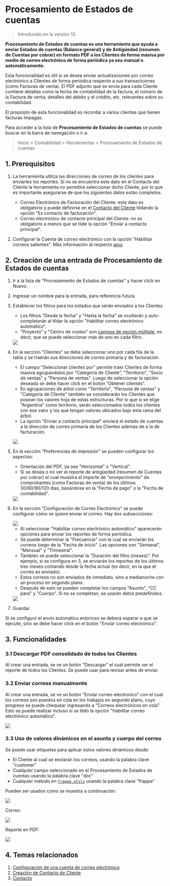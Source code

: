 <!-- add-breadcrumbs -->

# Procesamiento de Estados de cuentas

> Introducido en la versión 13

**Procesamiento de Estados de cuentas es una herramienta que ayuda a enviar Estados de cuentas (Balance general) y de Antigüedad (resumen de Cuentas por cobrar) en formato PDF a los Clientes de forma masiva por medio de correo electrónico de forma periódica ya sea manual o automáticamente.**

Esta funcionalidad es útil si se desea enviar actualizaciones por correo electrónico a Clientes de forma periódica respecto a sus transaciciones (como Facturas de venta). El PDF adjunto que se envía para cada Cliente contiene detalles como la fecha de contabilidad de la factura, el número de la Factura de venta, detalles del débito y el crédito, etc. relevantes sobre su contabilidad.

El propósito de esta funcionalidad es recordar a varios clientes que tienen facturas impagas.

Para acceder a la lista de **Procesamiento de Estados de cuentas** se puede buscar en la barra de navegación o ir a:

> Inicio > Contabilidad > Herramientas > Procesamiento de Estados de cuentas

## 1. Prerequisitos

1. La herramienta utiliza las direcciones de correo de los clientes para enviarles los reportes. Si no se encuentra este dato en el Contacto del Cliente la herramienta no permitirá seleccionar dicho Cliente, por lo que es importante asegurarse de que los siguientes datos están completos.

    - Correo Electrónico de Facturación del Cliente: este dato es obligatorio y puede definirse en el [Contacto del Cliente](/docs/user/manual/es/CRM/contact#1-how-to-create-a-contact) tildando la opción "Es contacto de facturación".
    - Correo electrónico de contacto principal del Cliente: no es obligatorio a menos que se tilde la opción "Enviar a contacto principal".

2. Configurar la Cuenta de correo electrónico con la opción "Habilitar correos salientes". Más información al respecto [aquí](/docs/user/manual/es/setting-up/email/email-account).


## 2. Creación de una entrada de Procesamiento de Estados de cuentas

1. Ir a la lista de "Procesamiento de Estados de cuentas" y hacer click en Nuevo.

2. Ingresar un nombre para la entrada, para referencia futura.

3. Establecer los filtros para los estados que serán enviados a los Clientes.
    
    - Los filtros "Desde la fecha" y "Hasta la fecha" se ocultarán y auto-completarán al tildar la opción "Habilitar correo electrónico automático".
    - "Proyecto" y "Centro de costos" son [campos de opción múltiple](/docs/user/manual/en/customize-erpnext/articles/table-multiselect-field), es decir, que se puede seleccionar más de uno en cada filtro.

    <img class="screenshot" src="{{docs_base_url}}/assets/img/accounts/psoa-name_and_filters.png">
    
4. En la sección "Clientes" se debe seleccionar uno por cada fila de la tabla y se traerán sus direcciones de correo primaria y de facturación. 

    - El campo "Seleccionar clientes por" permite traer Clientes de forma masiva agrupandolos por "Categoría de Cliente", "Territorio", "Socio de ventas" y "Persona de ventas". Luego de seleccionar la opción deseada se debe hacer click en el botón "Obtener clientes". 
    - En agrupaciones de árbol como "Territorio", "Persona de ventas" y "Categoría de Cliente" también se considerarán los Clientes que posean los valores hoja de estas estructuras. Por lo que si se elige "Argentina" como territorio, serán seleccionados todos los clientes con ese valor y los que tengan valores ubicados bajo esta rama del árbol.
    - La opción "Enviar a contacto principal" enviará el estado de cuentas a la dirección de correo primaria de los Clientes además de a la de facturación.

    <img class="screenshot" src="{{docs_base_url}}/assets/img/accounts/psoa-customers.png"><br>

5. En la sección "Preferencias de impresión" se pueden configurar los aspectos:

    - Orientación del PDF, ya sea "Horizontal" o "Vertical".
    - Si se desea o no ver el reporte de antigüedad (resumen de Cuentas por cobrar) el cual muestra el importe de "envejecimiento" de comprobantes (como Facturas de venta) de los últimos 30/60/90/120 días, basándose en la "Fecha de pago" o la "Fecha de contabilidad".

    <img class="screenshot" src="{{docs_base_url}}/assets/img/accounts/psoa-print.png">

6. En la sección "Configuración de Correo Electrónico" se puede configurar cómo se quiere enviar el correo. Hay dos subsecciones:

    <img class="screenshot" src="{{docs_base_url}}/assets/img/accounts/psoa-auto-email.png">
    
    - Al seleccionar "Habilitar correo electrónico automático" aparecerán opciones para enviar los reportes de forma periódica.
     - Se puede determinar la "Frecuencia" con la cual se enviarán los correos luego de la "Fecha de inicio". Las opciones son "Semanal", "Mensual" y "Trimestral".
     - También se puede seleccionar la "Duración del filtro (meses)". Por ejemplo, si se configura en 3, se enviarán los reportes de los últimos tres meses contando desde la fecha actual (es decir, en la que el correo es enviado).
    - Estos correos no son enviados de inmediato, sino a medianoche con un proceso en segundo plano.
    - Después de esto se pueden completar los campos "Asunto", "CC para" y "Cuerpo". Si no se completan, se usarán datos predefinidos.
    
    <img class="screenshot" src="{{docs_base_url}}/assets/img/accounts/psoa-email-default-content.png">

7. Guardar.

Si se configuró el envío automático entonces se deberá esperar a que se ejecute, sino se debe hacer click en el botón "Enviar correo electrónico".

## 3. Funcionalidades

### 3.1 Descargar PDF consolidado de todos los Clientes

Al crear una entrada, se ve un botón "Descargar" el cual permite ver el reporte de todos los Clientes. Se puede usar para revisar antes de enviar.

### 3.2 Enviar correos manualmente

Al crear una entrada, se ve un botón "Enviar correo electronico" con el cual los correos son puestos en cola en los trabajos en segundo plano, cuyo progreso se puede chequear ingresando a "Correos electrónicos en cola". Esto se puede realizar incluso si se tildó la opción "Habilitar correo electrónico automático".

<img class="screenshot" src="{{docs_base_url}}/assets/img/accounts/psoa-buttons.png">

### 3.3 Uso de valores dinámicos en el asunto y cuerpo del correo

Se puede usar etiquetas para aplicar estos valores dinámicos desde:

- El Cliente al cual se enviarán los correos, usando la palabra clave "customer" 
- Cualquier campo seleccionado en el Procesamiento de Estados de cuentas usando la palabra clave "doc"
- Cualquier método en [`frappe.utils`](https://github.com/frappe/frappe/blob/develop/frappe/utils/__init__.py) usando la palabra clave "frappe"

Pueden ser usados como se muestra a continuación:

<img class="screenshot" src="{{docs_base_url}}/assets/img/accounts/psoa-template.png">

Correo:

<img class="screenshot" src="{{docs_base_url}}/assets/img/accounts/psoa-email.png">

Reporte en PDF:

<img class="screenshot" src="{{docs_base_url}}/assets/img/accounts/psoa-report.png">

## 4. Temas relacionados
1. [Configuración de una cuenta de correo electrónico](/docs/user/manual/es/setting-up/email/email-account.md)
1. [Creación de Contacto de Cliente](/docs/user/manual/es/CRM/contact#1-how-to-create-a-contact)
1. [Contacto](/docs/user/manual/es/CRM/contact.md)
